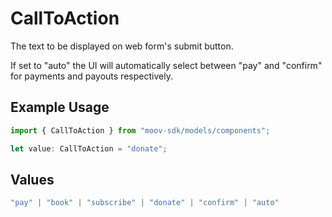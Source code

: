 # CallToAction

The text to be displayed on web form's submit button.

If set to "auto" the UI will automatically select between 
"pay" and "confirm" for payments and payouts respectively.

## Example Usage

```typescript
import { CallToAction } from "moov-sdk/models/components";

let value: CallToAction = "donate";
```

## Values

```typescript
"pay" | "book" | "subscribe" | "donate" | "confirm" | "auto"
```